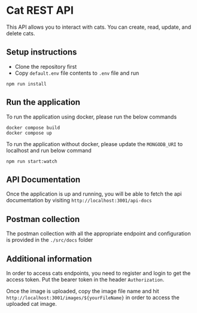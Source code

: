 # Cat REST API

This API allows you to interact with cats. You can create, read, update, and delete cats.

## Setup instructions

- Clone the repository first
- Copy `default.env` file contents to `.env` file and run

```
npm run install
```

## Run the application

To run the application using docker, please run the below commands

```
docker compose build
docker compose up
```

To run the application without docker, please update the `MONGODB_URI` to localhost and run below command

```
npm run start:watch
```

## API Documentation

Once the application is up and running, you will be able to fetch the api documentation by visiting `http://localhost:3001/api-docs`

## Postman collection

The postman collection with all the appropriate endpoint and configuration is provided in the `./src/docs` folder

## Additional information

In order to access cats endpoints, you need to register and login to get the access token. Put the bearer token in the header `Authorization`.

Once the image is uploaded, copy the image file name and hit `http://localhost:3001/images/${yourFileName}` in order to access the uploaded cat image.
